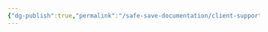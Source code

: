 ```yaml
---
{"dg-publish":true,"permalink":"/safe-save-documentation/client-support/account-updater/"}
---
```


